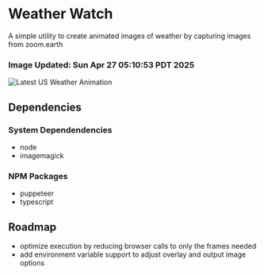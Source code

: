 # Weather Watch

A simple utility to create animated images of weather by capturing images from zoom.earth

### Image Updated: Sun Apr 27 05:10:53 PDT 2025

![Latest US Weather Animation](animations/2025-04-27.webp)

## Dependencies
### System Dependendencies
* node
* imagemagick
### NPM Packages
* puppeteer
* typescript

## Roadmap
* optimize execution by reducing browser calls to only the frames needed
* add environment variable support to adjust overlay and output image options
